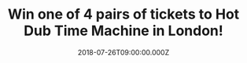 ---
campaign-uuid: "c-1aab82fa-94ac-4ea7-948e-5d4b7919fc09"
type: "Preview"
category: "Tickets"
date: "2018-07-26T09:00:00.000Z"
end-date: "2018-08-06T23:59:00.000Z"
disable-form: false
is_promoted: false
has_entry_page: true
title: "Win one of 4 pairs of tickets to Hot Dub Time Machine in London!"
competition-description: "<p>NME AAA members get ready: the World’s First Time Travelling\
  \ DJ, a global festival smash-hit and the Best Party Ever is here! and  of course,\
  \ we want to take YOU there! Yes, we are talking about Hot Dub Time Machine!</p>\r\
  \n<p>We have in our hands 4 pairs of tickets for 4 lucky NME AAA members to win\
  \ and attend the musical phenomenon that’s taking over club nights worldwide on\
  \ Saturday 11th of August at the O2 Academy Brixton in London.</p>\r\n<p>Want to\
  \ come along with us? Click below for a chance to win!</p>"
hero-header: "Win one of 4 pairs of tickets to Hot Dub Time Machine in London!"
terms-confirmation: "N/A"
banner-img: "https://assets.expresslyapp.com/asset-3e1c9923-c0cd-45f7-8daa-c71b95c96398.jpg"
logo-left-href: "http://hotdubtimemachine.com"
logo-left-image: "https://assets.expresslyapp.com/asset-ee428cf0-d8cf-4917-8688-061e52ee41ea.jpg"
logo-left-title: "Hot Dub"
bg-image-hero: "https://assets.expresslyapp.com/asset-08d3a166-2609-4186-99cd-652a32c36862.jpg"
bg-image-first: "https://assets.expresslyapp.com/asset-5289d6a4-dcb3-4ecf-b9e3-05e4ca623a69.jpg"
bg-image-second: "https://assets.expresslyapp.com/asset-acbd0529-c34a-4737-9c5a-3dc361515c4b.jpg"
bg-image-third: "https://assets.expresslyapp.com/asset-7bd1ed6f-bff3-4e63-a2d3-a77e979042ad.jpg"
section1-content: "<p>Since first launching his time-travelling, ‘dance-through-the-decades’\
  \ audio-visual party concept in 2011, Sydney’s Tom Loud, otherwise known as Hot\
  \ Dub Time Machine has grown his project into an absolute monster.</p>\r\n<p>This\
  \ Australian DJ who showcases songs from every decade and genre of music, weaving\
  \ it into one expansive, electrifying, music history lesson has been welcomed by\
  \ international audiences with open arms; with a phenomenal 200,000 tickets already\
  \ sold worldwide!</p>"
section2-content: "<p>Hot Dub has broken dance floors at sold-out shows all over the\
  \ globe, along with festival slots at Coachella, Reading and Leeds Festival, T in\
  \ the Park, Splendour in the Grass and plenty more.</p>? <p>DJ Tom Loud plays songs\
  \ in “strict” chronological order, mixing and mashing visuals and audio live from\
  \ vinyl turntables. It’s every song you love presented in a whole new way. It’s\
  \ the Best. Party. Ever!</p>"
section3-content: "<p>If you want to be there now, what are you waiting for? Enter\
  \ the form below and you could be going to the best party of you life: Hot Dub Time\
  \ Machine in London on August 11th! thanks to NME AAA!</p>\r\n<p>Good luck!</p>"
entry-title: "Win one of 4 pairs of tickets to Hot Dub Time Machine in London!"
entry-content: "Enter the draw to win one of 4 pairs of tickets to Hot Dub Time Machine\
  \ in London by completing the form below before 23:59 on 6th of August 2018."
has-winner: false
prize-description: "One of 4 pairs of tickets to Hot Dub Time Machine in London."
special-conditions: "Multiple entries are allowed up to one every day."
---